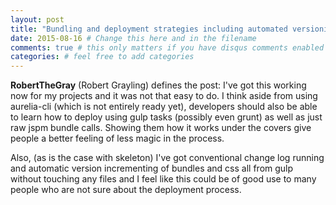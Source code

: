 ```yaml
---
layout: post
title: "Bundling and deployment strategies including automated versioning" # Change this here and in the filename
date: 2015-08-16 # Change this here and in the filename
comments: true # this only matters if you have disqus comments enabled in your _config.yml file
categories: # feel free to add categories
---
```


**RobertTheGray** (Robert Grayling) defines the post: I've got this working now for my projects and it was not that easy to do. I think aside from using aurelia-cli (which is not entirely ready yet), developers should also be able to learn how to deploy using gulp tasks (possibly even grunt) as well as just raw jspm bundle calls. Showing them how it works under the covers give people a better feeling of less magic in the process.

Also, (as is the case with skeleton) I've got conventional change log running and automatic version incrementing of bundles and css all from gulp without touching any files and I feel like this could be of good use to many people who are not sure about the deployment process.
